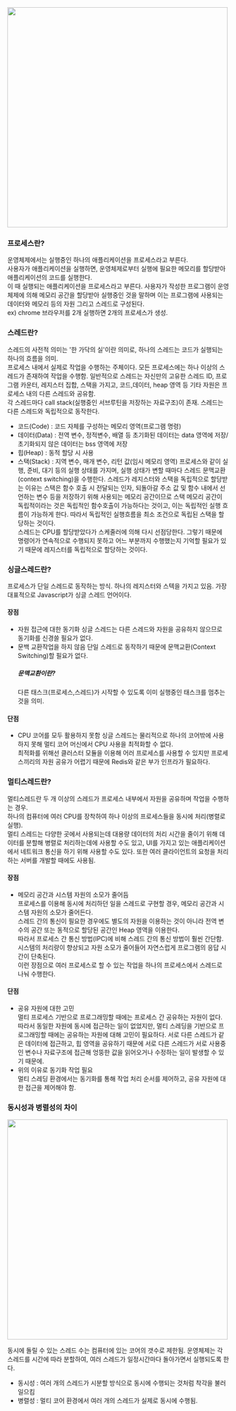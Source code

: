 <img src="https://cdn.discordapp.com/attachments/840550010826915841/912268268239196180/001.png" width="500" >

### 프로세스란?
운영체제에서는 실행중인 하나의 애플리케이션을 프로세스라고 부른다.
<br> 사용자가 애플리케이션을 실행하면, 운영체제로부터 실행에 필요한 메모리를 할당받아 애플리케이션의 코드를 실행한다.
<br> 이 때 실행되는 애플리케이션을 프로세스라고 부른다. 사용자가 작성한 프로그램이 운영체제에 의해 메모리 공간을 할당받아 실행중인 것을 말하며 이는 프로그램에 사용되는 데이터와 메모리 등의 자원 그리고 스레드로 구성된다.
<br> ex) chrome 브라우저를 2개 실행하면 2개의 프로세스가 생성.

### 스레드란?
스레드의 사전적 의미는 '한 가닥의 실'이란 의미로, 하나의 스레드는 코드가 실행되는 하나의 흐름을 의미.
<br> 프로세스 내에서 실제로 작업을 수행하는 주체이다. 모든 프로세스에는 하나 이상의 스레드가 존재하여 작업을 수행함. 일반적으로 스레드는 자신만의 고유한 스레드 ID, 프로그램 카운터, 레지스터 집합, 스택을 가지고, 코드,데이터, heap 영역 등 기타 자원은 프로세스 내의 다른 스레드와 공유함.
<br> 각 스레드마다 call stack(실행중인 서브루틴을 저장하는 자료구조)이 존재. 스레드는 다른 스레드와 독립적으로 동작한다.
  * 코드(Code) : 코드 자체를 구성하는 메모리 영역(프로그램 명령)
  * 데이터(Data) : 전역 변수, 정적변수, 배열 등 초기화된 데이터는 data 영역에 저장/ 초기화되지 않은 데이터는 bss 영역에 저장
  * 힙(Heap) : 동적 할당 시 사용
  * 스택(Stack) : 지역 변수, 매개 변수, 리턴 값(임시 메모리 영역)
프로세스와 같이 실행, 준비, 대기 등의 실행 상태를 가지며, 실행 상태가 변할 때마다 스레드 문맥교환(context switching)을 수행한다.
스레드가 레지스터와 스택을 독립적으로 할당받는 이유는 스택은 함수 호출 시 전달되는 인자, 되돌아갈 주소 값 및 함수 내에서 선언하는 변수 등을 저장하기 위해 사용되는 메모리 공간이므로 스택 메모리 공간이 독립적이라는 것은 독립적인 함수호출이 가능하다는 것이고, 이는 독립적인 실행 흐름이 가능하게 한다. 따라서 독립적인 실행흐름을 최소 조건으로 독립된 스택을 할당하는 것이다.
<br> 스레드는 CPU를 할당받았다가 스케줄러에 의해 다시 선점당한다. 그렇기 때문에 명령어가 연속적으로 수행되지 못하고 어느 부분까지 수행했는지 기억할 필요가 있기 때문에 레지스터를 독립적으로 할당하는 것이다.

### 싱글스레드란?
프로세스가 단일 스레드로 동작하는 방식. 하나의 레지스터와 스텍을 가지고 있음. 가장 대표적으로 Javascript가 싱글 스레드 언어이다.
#### 장점
* 자원 접근에 대한 동기화
    싱글 스레드는 다른 스레드와 자원을 공유하지 않으므로 동기화를 신경쓸 필요가 없다.
* 문백 교환작업을 하지 않음
    단일 스레드로 동작하기 때문에 문맥교환(Context Switching)할 필요가 없다.
    ##### 문맥교환이란?
    다른 태스크(프로세스,스레드)가 시작할 수 있도록 이미 실행중인 태스크를 멈추는 것을 의미.
 
#### 단점
* CPU 코어를 모두 활용하지 못함
  싱글 스레드는 물리적으로 하나의 코어밖에 사용하지 못해 멀티 코어 머신에서 CPU 사용을 최적화할 수 없다.
  <br> 최적화를 위해선 클러스터 모듈을 이용해 어러 프로세스를 사용할 수 있지만 프로세스끼리의 자원 공유가 어렵기 때문에 Redis와 같은 부가 인프라가 필요하다.
### 멀티스레드란?
멀티스레드란 두 개 이상의 스레드가 프로세스 내부에서 자원을 공유하며 작업을 수행하는 경우.
<br> 하나의 컴퓨터에 여러 CPU를 장착하여 하나 이상의 프로세스들을 동시에 처리(병렬로 실행).
<br> 멀티 스레드는 다양한 곳에서 사용되는데 대용량 데이터의 처리 시간을 줄이기 위해 데이터를 분할해 병렬로 처리하는데에 사용할 수도 있고, UI를 가지고 있는 애플리케이션에서 네트워크 통신을 하기 위해 사용할 수도 있다. 또한 여러 클라이언트의 요청을 처리하는 서버를 개발할 때에도 사용됨.
#### 장점
* 메모리 공간과 시스템 자원의 소모가 줄어듬
<br> 프로세스를 이용해 동시에 처리하던 일을 스레드로 구현할 경우, 메모리 공간과 시스템 자원의 소모가 줄어든다. 
<br> 스레드 간의 통신이 필요한 경우에도 별도의 자원을 이용하는 것이 아니라 전역 변수의 공간 또는 동적으로 할당된 공간인 Heap 영역을 이용한다. 
<br> 따라서 프로세스 간 통신 방법(IPC)에 비해 스레드 간의 통신 방법이 훨씬 간단함. 시스템의 처리량이 향상되고 자원 소모가 줄어들어 자연스럽게 프로그램의 응답 시간이 단축된다.
<br> 이런 장점으로 여러 프로세스로 할 수 있는 작업을 하나의 프로세스에서 스레드로 나눠 수행한다.
#### 단점
* 공유 자원에 대한 고민
<br> 멀티 프로세스 기반으로 프로그래밍할 때에는 프로세스 간 공유하는 자원이 없다. 따라서 동일한 자원에 동시에 접근하는 일이 없었지만, 멀티 스레딩을 기반으로 프로그래밍할 때에는 공유하는 자원에 대해 고민이 필요하다. 서로 다른 스레드가 같은 데이터에 접근하고, 힙 영역을 공유하기 때문에 서로 다른 스레드가 서로 사용중인 변수나 자료구조에 접근해 엉뚱한 값을 읽어오거나 수정하는 일이 발생할 수 있기 때문에.
* 위의 이유로 동기화 작업 필요
<br> 멀티 스레딩 환경에서는 동기화를 통해 작업 처리 순서를 제어하고, 공유 자원에 대한 접근을 제어해야 함.
### 동시성과 병렬성의 차이
<img src="https://cdn.discordapp.com/attachments/840550010826915841/912268268553773127/002.png" width="500" >

동시에 돌릴 수 있는 스레드 수는 컴퓨터에 있는 코어의 갯수로 제한됨. 운영체제는 각 스레드를 시간에 따라 분할하여, 여러 스레드가 일정시간마다 돌아가면서 실행되도록 한다.
* 동시성 : 여러 개의 스레드가 시분할 방식으로 동시에 수행되는 것처럼 착각을 불러일으킴
* 병렬성 : 멀티 코어 환경에서 여러 개의 스레드가 실제로 동시에 수행됨.
